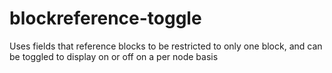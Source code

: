 blockreference-toggle
=====================

Uses fields that reference blocks to be restricted to only one block, and can be toggled to display on or off  on a per node basis
